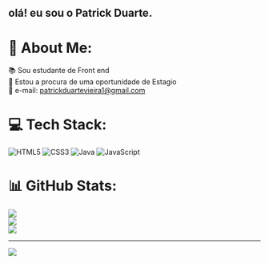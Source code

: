 ## olá! eu sou o Patrick Duarte.

# 💫 About Me:
📚 Sou estudante de Front end<br>👯 Estou a procura de uma oportunidade de Estagio<br>💬 e-mail: patrickduartevieira1@gmail.com


# 💻 Tech Stack:
![HTML5](https://img.shields.io/badge/html5-%23E34F26.svg?style=flat&logo=html5&logoColor=white) ![CSS3](https://img.shields.io/badge/css3-%231572B6.svg?style=flat&logo=css3&logoColor=white) ![Java](https://img.shields.io/badge/java-%23ED8B00.svg?style=flat&logo=openjdk&logoColor=white) ![JavaScript](https://img.shields.io/badge/javascript-%23323330.svg?style=flat&logo=javascript&logoColor=%23F7DF1E)
# 📊 GitHub Stats:
![](https://github-readme-stats.vercel.app/api?username=Patrickduarte-Dev&theme=dark&hide_border=false&include_all_commits=false&count_private=false)<br/>
![](https://github-readme-streak-stats.herokuapp.com/?user=Patrickduarte-Dev&theme=dark&hide_border=false)<br/>
![](https://github-readme-stats.vercel.app/api/top-langs/?username=Patrickduarte-Dev&theme=dark&hide_border=false&include_all_commits=false&count_private=false&layout=compact)

---
[![](https://visitcount.itsvg.in/api?id=Patrickduarte-Dev&icon=0&color=0)](https://visitcount.itsvg.in)

<!-- Proudly created with GPRM ( https://gprm.itsvg.in ) -->

